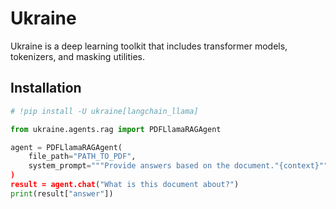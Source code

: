 # Ukraine

Ukraine is a deep learning toolkit that includes transformer models, tokenizers, and masking utilities.

## Installation

```bash
# !pip install -U ukraine[langchain_llama]
```

```python
from ukraine.agents.rag import PDFLlamaRAGAgent

agent = PDFLlamaRAGAgent(
    file_path="PATH_TO_PDF",
    system_prompt="""Provide answers based on the document."{context}""""
)
result = agent.chat("What is this document about?")
print(result["answer"])
```
